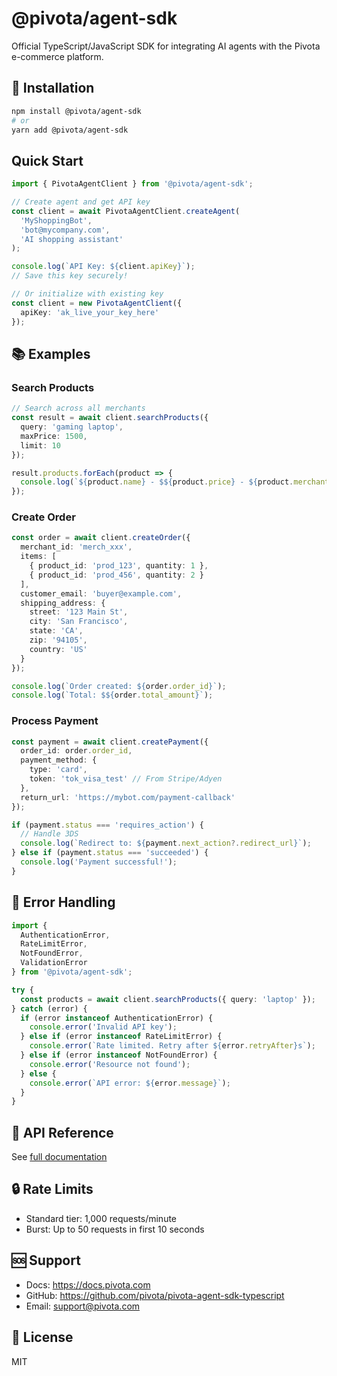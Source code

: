 # @pivota/agent-sdk

Official TypeScript/JavaScript SDK for integrating AI agents with the Pivota e-commerce platform.

## 🚀 Installation

```bash
npm install @pivota/agent-sdk
# or
yarn add @pivota/agent-sdk
```

## Quick Start

```typescript
import { PivotaAgentClient } from '@pivota/agent-sdk';

// Create agent and get API key
const client = await PivotaAgentClient.createAgent(
  'MyShoppingBot',
  'bot@mycompany.com',
  'AI shopping assistant'
);

console.log(`API Key: ${client.apiKey}`);
// Save this key securely!

// Or initialize with existing key
const client = new PivotaAgentClient({
  apiKey: 'ak_live_your_key_here'
});
```

## 📚 Examples

### Search Products

```typescript
// Search across all merchants
const result = await client.searchProducts({
  query: 'gaming laptop',
  maxPrice: 1500,
  limit: 10
});

result.products.forEach(product => {
  console.log(`${product.name} - $${product.price} - ${product.merchant_name}`);
});
```

### Create Order

```typescript
const order = await client.createOrder({
  merchant_id: 'merch_xxx',
  items: [
    { product_id: 'prod_123', quantity: 1 },
    { product_id: 'prod_456', quantity: 2 }
  ],
  customer_email: 'buyer@example.com',
  shipping_address: {
    street: '123 Main St',
    city: 'San Francisco',
    state: 'CA',
    zip: '94105',
    country: 'US'
  }
});

console.log(`Order created: ${order.order_id}`);
console.log(`Total: $${order.total_amount}`);
```

### Process Payment

```typescript
const payment = await client.createPayment({
  order_id: order.order_id,
  payment_method: {
    type: 'card',
    token: 'tok_visa_test' // From Stripe/Adyen
  },
  return_url: 'https://mybot.com/payment-callback'
});

if (payment.status === 'requires_action') {
  // Handle 3DS
  console.log(`Redirect to: ${payment.next_action?.redirect_url}`);
} else if (payment.status === 'succeeded') {
  console.log('Payment successful!');
}
```

## 🔧 Error Handling

```typescript
import {
  AuthenticationError,
  RateLimitError,
  NotFoundError,
  ValidationError
} from '@pivota/agent-sdk';

try {
  const products = await client.searchProducts({ query: 'laptop' });
} catch (error) {
  if (error instanceof AuthenticationError) {
    console.error('Invalid API key');
  } else if (error instanceof RateLimitError) {
    console.error(`Rate limited. Retry after ${error.retryAfter}s`);
  } else if (error instanceof NotFoundError) {
    console.error('Resource not found');
  } else {
    console.error(`API error: ${error.message}`);
  }
}
```

## 📖 API Reference

See [full documentation](https://docs.pivota.com/agent-sdk)

## 🔒 Rate Limits

- Standard tier: 1,000 requests/minute
- Burst: Up to 50 requests in first 10 seconds

## 🆘 Support

- Docs: https://docs.pivota.com
- GitHub: https://github.com/pivota/pivota-agent-sdk-typescript
- Email: support@pivota.com

## 📄 License

MIT






